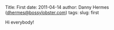 Title: First
date: 2011-04-14
author: Danny Hermes (dhermes@bossylobster.com)
tags:
slug: first

Hi everybody!

